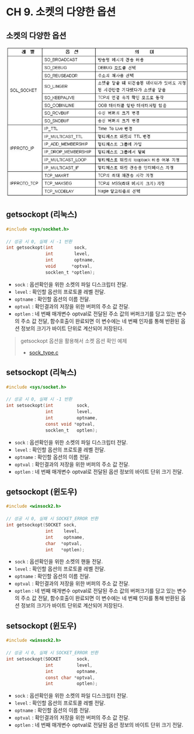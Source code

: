 # CH 9. 소켓의 다양한 옵션

## 소켓의 다양한 옵션

![hostent img](../img/socket_opt.jpg)

## getsockopt (리눅스)

```c
#include <sys/sockhet.h>

// 성공 시 0, 실패 시 -1 반환
int getsockopt(int        sock,
               int        level,
               int        optname,
               void      *optval,
               socklen_t *optlen);
```

-   `sock` : 옵션확인을 위한 소켓의 파일 디스크립터 전달.
-   `level` : 확인할 옵션의 프로토콜 레벨 전달.
-   `optname` : 확인할 옵션의 이름 전달.
-   `optval` : 확인결과의 저장을 위한 버퍼의 주소 값 전달.
-   `optlen` : 네 번째 매개변수 optval로 전달된 주소 값의 버퍼크기를 담고 있는 변수의 주소 값 전달, 함수호출이 완료되면 이 변수에는 네 번째 인자를 통해 반환된 옵션 정보의 크기가 바이트 단위로 계산되어 저장된다.

> getsockopt 옵션을 활용해서 소켓 옵션 확인 예제
>
> -   [sock_type.c](https://github.com/wheejinv/C-TCPIP-Practice/blob/master/Linux/09_%EC%86%8C%EC%BC%93%EC%9D%98%20%EB%8B%A4%EC%96%91%ED%95%9C%20%EC%98%B5%EC%85%98/sock_type.c)

## setsockopt (리눅스)

```c
#include <sys/socket.h>

// 성공 시 0, 실패 시 -1 반환
int setsockopt(int         sock,
               int         level,
               int         optname,
               const void *optval,
               socklen_t   optlen);
```

-   `sock` : 옵션확인을 위한 소켓의 파일 디스크립터 전달.
-   `level` : 확인할 옵션의 프로토콜 레벨 전달.
-   `optname` : 확인할 옵션의 이름 전달.
-   `optval` : 확인결과의 저장을 위한 버퍼의 주소 값 전달.
-   `optlen` : 네 번째 매개변수 optval로 전달된 옵션 정보의 바이트 단위 크기 전달.

## getsockopt (윈도우)

```c
#include <winsock2.h>

// 성공 시 0, 실패 시 SOCKET_ERROR 반환
int getsockopt(SOCKET sock,
               int    level,
               int    optname,
               char  *optval,
               int   *optlen);
```

-   `sock` : 옵션확인을 위한 소켓의 핸들 전달.
-   `level` : 확인할 옵션의 프로토콜 레벨 전달.
-   `optname` : 확인할 옵션의 이름 전달.
-   `optval` : 확인결과의 저장을 위한 버퍼의 주소 값 전달.
-   `optlen` : 네 번째 매개변수 optval로 전달된 주소 값의 버퍼크기를 담고 있는 변수의 주소 값 전달, 함수호출이 완료되면 이 변수에는 네 번째 인자를 통해 반환된 옵션 정보의 크기가 바이트 단위로 계산되어 저장된다.

## setsockopt (윈도우)

```c
#include <winsock2.h>

// 성공 시 0, 실패 시 SOCKET_ERROR 반환
int setsockopt(SOCKET      sock,
               int         level,
               int         optname,
               const char *optval,
               int         optlen);
```

-   `sock` : 옵션확인을 위한 소켓의 파일 디스크립터 전달.
-   `level` : 확인할 옵션의 프로토콜 레벨 전달.
-   `optname` : 확인할 옵션의 이름 전달.
-   `optval` : 확인결과의 저장을 위한 버퍼의 주소 값 전달.
-   `optlen` : 네 번째 매개변수 optval로 전달된 옵션 정보의 바이트 단위 크기 전달.
